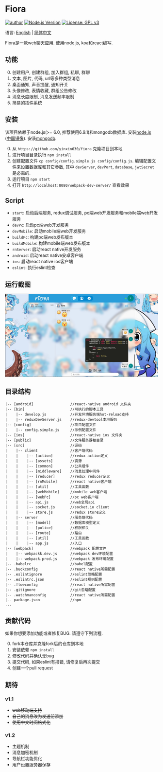 # Fiora

[![author](https://img.shields.io/badge/author-%E7%A2%8E%E7%A2%8E%E9%85%B1-blue.svg)](http://suisuijiang.com)
[![Node.js Version](https://img.shields.io/badge/node.js-7.0.0-blue.svg)](http://nodejs.org/download)
[![License: GPL v3](https://img.shields.io/badge/License-GPL%20v3-blue.svg)](http://www.gnu.org/licenses/gpl-3.0)

语言: [English](readme.md) | [简体中文](readme-zh.md)

Fiora是一款web聊天应用. 使用node.js, koa和react编写.

## 功能

0. 创建用户, 创建群组, 加入群组, 私聊, 群聊
0. 文本, 图片, 代码, url等多种类型消息
0. 桌面通知, 声音提醒, 通知开关
0. 头像修改, 表情收藏, 群组公告修改
0. 消息长度限制, 消息发送频率限制
0. 简易的插件系统

## 安装

该项目依赖于node.js(>= 6.0, 推荐使用6.9.1)和mongodb数据库. 安装[node.js](https://nodejs.org/en/download/) ([中国镜像](https://npm.taobao.org/mirrors/node)). 安装[mongodb](https://docs.mongodb.com/manual/installation/).

0. 从 `https://github.com/yinxin630/fiora` 克隆项目到本地
0. 进行项目目录执行 `npm install`
0. 创建配置文件 `cp config/config.simple.js config/config.js`. 编辑配置文件来设置数据库和其它参数, 其中 `devServer`, `devPort`, `database`, `jwtSecret` 是必需的.
0. 运行项目 `npm start`
0. 打开 `http://localhost:8080/webpack-dev-server/` 查看效果

## Script

* `start`: 启动后端服务, redux调试服务, pc端web开发服务和mobile端web开发服务
* `devPc`: 启动pc端web开发服务
* `devMobile`: 启动mobile端web开发服务
* `buildPc`: 构建pc端web发布版本
* `buildMobile`: 构建mobile端web发布版本
* `rnServer`: 启动react native开发服务
* `android`: 启动react native安卓客户端
* `ios`: 启动react native ios客户端
* `eslint`: 执行eslint检查

## 运行截图

![](screenshot_01.png)

## 目录结构

    |-- [android]                 //react-native android 文件夹
    |-- [bin]                     //可执行的脚本工具
    |    |-- develop.js           //开发环境服务端hot-reload支持
    |    |-- reduxDevServer.js    //redux-devtool本地服务
    |-- [config]                  //项目配置文件
    |    |-- config.simple.js     //示例配置文件
    |-- [ios]                     //react-native ios 文件夹
    |-- [public]                  //文件服务器根目录
    |-- [src]                     //源码
    |    |-- client               //客户端代码
    |    |    |-- [action]        //redux action定义
    |    |    |-- [assets]        //资源
    |    |    |-- [common]        //公共组件
    |    |    |-- [middleware]    //消息处理中间件
    |    |    |-- [reducer]       //redux reducer定义
    |    |    |-- [rnMobile]      //react native客户端
    |    |    |-- [util]          //工具函数
    |    |    |-- [webMobile]     //mobile web客户端
    |    |    |-- [webPc]         //pc web客户端
    |    |    |-- api.js          //web全局api
    |    |    |-- socket.js       //socket.io client
    |    |    |-- store.js        //redux store定义
    |    |-- server               //服务端代码
    |    |    |-- [model]         //数据库模型定义
    |    |    |-- [police]        //权限相关
    |    |    |-- [route]         //路由
    |    |    |-- [util]          //工具函数
    |    |    |-- app.js          //入口
    |-- [webpack]                 //webpack 配置文件
    |    |-- webpackk.dev.js      //webpack dev环境配置
    |    |-- webpack.prod.js      //webpack 发布环境配置
    |-- .babelrc                  //babel配置
    |-- .buckconfig               //react native所需配置
    |-- .eslintignore             //eslint忽略配置
    |-- .eslintrc.json            //eslint规则配置
    |-- .flowconfig               //react native所需配置
    |-- .gitignore                //git忽略配置
    |-- .watchmanconfig           //react native所需配置
    |-- package.json              //npm
    ...

## 贡献代码

如果你想要添加功能或者修复BUG. 请遵守下列流程.

0. fork本仓库并克隆fork后的仓库到本地
0. 安装依赖 `npm install`
0. 修改代码并确认无bug
0. 提交代码, 如果eslint有报错, 请修复后再次提交
0. 创建一个pull request

## 期待

### v1.1

* ~~web移动端支持~~
* ~~自己的消息改为发送前添加~~
* ~~使用中文时间格式化~~

### v1.2

* 主题机制
* 消息加密机制
* 导航栏功能优化
* 用户设置服务器保存
